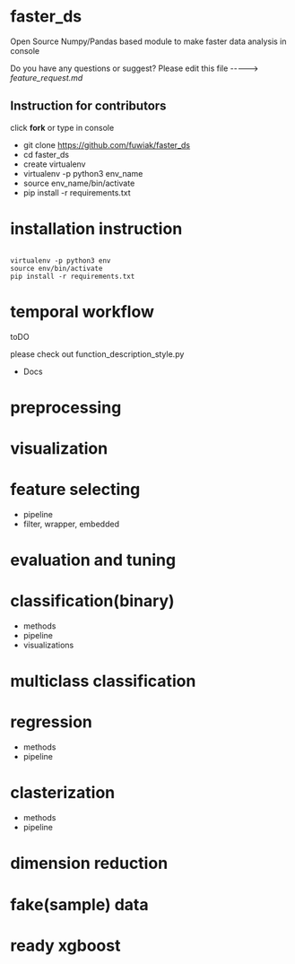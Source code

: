 # faster_ds
Open Source Numpy/Pandas based module to make faster data analysis in console


Do you have any questions or suggest? Please edit this file -----> *feature_request.md*

## Instruction for contributors

click **fork** or type in console

- git clone https://github.com/fuwiak/faster_ds
- cd faster_ds
- create virtualenv
- virtualenv -p python3 env_name
- source env_name/bin/activate
- pip install -r requirements.txt


 




# installation instruction

```{BASH}

virtualenv -p python3 env
source env/bin/activate
pip install -r requirements.txt

```


# temporal workflow

toDO

please check out function_description_style.py




- Docs

# preprocessing


# visualization


# feature selecting
- pipeline
- filter, wrapper, embedded

# evaluation and tuning


# classification(binary)

- methods
- pipeline
- visualizations

# multiclass classification

# regression


- methods
- pipeline

# clasterization

- methods
- pipeline

# dimension reduction

# fake(sample) data

# ready xgboost


